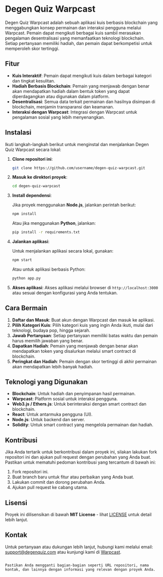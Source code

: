 # Degen Quiz Warpcast

Degen Quiz Warpcast adalah sebuah aplikasi kuis berbasis blockchain yang menggabungkan konsep permainan dan interaksi pengguna melalui Warpcast. Pemain dapat mengikuti berbagai kuis sambil merasakan pengalaman desentralisasi yang memanfaatkan teknologi blockchain. Setiap pertanyaan memiliki hadiah, dan pemain dapat berkompetisi untuk memperoleh skor tertinggi.

## Fitur

- **Kuis Interaktif**: Pemain dapat mengikuti kuis dalam berbagai kategori dan tingkat kesulitan.
- **Hadiah Berbasis Blockchain**: Pemain yang menjawab dengan benar akan mendapatkan hadiah dalam bentuk token yang dapat diperdagangkan atau digunakan dalam platform.
- **Desentralisasi**: Semua data terkait permainan dan hasilnya disimpan di blockchain, menjamin transparansi dan keamanan.
- **Interaksi dengan Warpcast**: Integrasi dengan Warpcast untuk pengalaman sosial yang lebih menyenangkan.

## Instalasi

Ikuti langkah-langkah berikut untuk menginstal dan menjalankan Degen Quiz Warpcast secara lokal:

1. **Clone repositori ini**:

   ```bash
   git clone https://github.com/username/degen-quiz-warpcast.git
   ```

2. **Masuk ke direktori proyek**:

   ```bash
   cd degen-quiz-warpcast
   ```

3. **Install dependensi**:

   Jika proyek menggunakan **Node.js**, jalankan perintah berikut:

   ```bash
   npm install
   ```

   Atau jika menggunakan **Python**, jalankan:

   ```bash
   pip install -r requirements.txt
   ```

4. **Jalankan aplikasi**:

   Untuk menjalankan aplikasi secara lokal, gunakan:

   ```bash
   npm start
   ```

   Atau untuk aplikasi berbasis Python:

   ```bash
   python app.py
   ```

5. **Akses aplikasi**:
   Akses aplikasi melalui browser di `http://localhost:3000` atau sesuai dengan konfigurasi yang Anda tentukan.

## Cara Bermain

1. **Daftar dan Masuk**: Buat akun dengan Warpcast dan masuk ke aplikasi.
2. **Pilih Kategori Kuis**: Pilih kategori kuis yang ingin Anda ikuti, mulai dari teknologi, budaya pop, hingga sejarah.
3. **Jawab Pertanyaan**: Setiap pertanyaan memiliki batas waktu dan pemain harus memilih jawaban yang benar.
4. **Dapatkan Hadiah**: Pemain yang menjawab dengan benar akan mendapatkan token yang disalurkan melalui smart contract di blockchain.
5. **Peringkat dan Hadiah**: Pemain dengan skor tertinggi di akhir permainan akan mendapatkan lebih banyak hadiah.

## Teknologi yang Digunakan

- **Blockchain**: Untuk hadiah dan penyimpanan hasil permainan.
- **Warpcast**: Platform sosial untuk interaksi pengguna.
- **Web3.js / Ethers.js**: Untuk berinteraksi dengan smart contract dan blockchain.
- **React**: Untuk antarmuka pengguna (UI).
- **Node.js**: Untuk backend dan server.
- **Solidity**: Untuk smart contract yang mengelola permainan dan hadiah.

## Kontribusi

Jika Anda tertarik untuk berkontribusi dalam proyek ini, silakan lakukan fork repositori ini dan ajukan pull request dengan perubahan yang Anda buat. Pastikan untuk mematuhi pedoman kontribusi yang tercantum di bawah ini:

1. Fork repositori ini.
2. Buat branch baru untuk fitur atau perbaikan yang Anda buat.
3. Lakukan commit dan dorong perubahan Anda.
4. Ajukan pull request ke cabang utama.

## Lisensi

Proyek ini dilisensikan di bawah **MIT License** - lihat [LICENSE](LICENSE) untuk detail lebih lanjut.

## Kontak

Untuk pertanyaan atau dukungan lebih lanjut, hubungi kami melalui email: [support@degenquiz.com](mailto:support@degenquiz.com) atau kunjungi kami di [Warpcast](https://warpcast.com/degenquiz).

```

Pastikan Anda mengganti bagian-bagian seperti URL repositori, nama kontak, dan lainnya dengan informasi yang relevan dengan proyek Anda.
